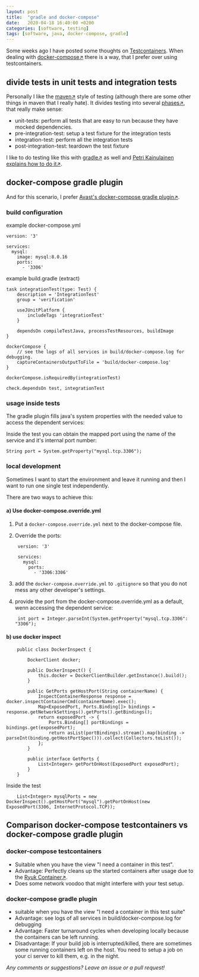 ```yaml
---
layout: post
title:  "gradle and docker-compose"
date:   2020-04-18 16:40:00 +0200
categories: [software, testing]
tags: [software, java, docker-compose, gradle]
---
```


Some weeks ago I have posted some thoughts on [Testcontainers](https://joerg-pfruender.github.io/software/testing/2020/03/29/testcontainers.html).
When dealing with [docker-compose&#8599;](https://docs.docker.com/compose/) there is a way, that I prefer over using testcontainers.

## divide tests in unit tests and integration tests

Personally I like the [maven&#8599;](http://maven.apache.org/) style of testing (although there are some other things in maven that I really hate).
It divides testing into several [phases&#8599;](https://maven.apache.org/ref/3.6.3/maven-core/lifecycles.html), that really make sense:
  
* unit-tests: perform all tests that are easy to run because they have mocked dependencies.
* pre-integration-test: setup a test fixture for the integration tests
* integration-test: perform all the integration tests
* post-integration-test: teardown the test fixture

I like to do testing like this with [gradle&#8599;](https://gradle.org/) as well and [Petri Kainulainen explains how to do it&#8599;](https://www.petrikainulainen.net/programming/gradle/getting-started-with-gradle-integration-testing/).

## docker-compose gradle plugin

And for this scenario, I prefer [Avast's docker-compose gradle plugin&#8599;](https://github.com/avast/gradle-docker-compose-plugin).

### build configuration

example docker-compose.yml

    version: '3'
    
    services:
      mysql:
        image: mysql:8.0.16
        ports:
          - '3306'


example build.gradle (extract)

    task integrationTest(type: Test) {
        description = 'IntegrationTest'
        group = 'verification'
    
        useJUnitPlatform {
            includeTags 'integrationTest'
        }
    
        dependsOn compileTestJava, processTestResources, buildImage
    }
    
    dockerCompose {
        // see the logs of all services in build/docker-compose.log for debugging.
        captureContainersOutputToFile = 'build/docker-compose.log' 
    }
    
    dockerCompose.isRequiredBy(integrationTest)
    
    check.dependsOn test, integrationTest


### usage inside tests

The gradle plugin fills java's system properties with the needed value to access the dependent services:

Inside the test you can obtain the mapped port using the name of the service and it's internal port number:

    String port = System.getProperty("mysql.tcp.3306");

### local development 
Sometimes I want to start the environment and leave it running and then I want to run one single test independently.

There are two ways to achieve this:

#### a) Use docker-compose.override.yml

1. Put a `docker-compose.override.yml` next to the docker-compose file.
2. Override the ports:

        version: '3'
        
        services:
          mysql:
            ports:
              - '3306:3306'

3. add the `docker-compose.override.yml` to `.gitignore` so that you do not mess any other developer's settings.
5. provide the port from the docker-compose.override.yml as a default, wenn accessing the dependent service:

        int port = Integer.parseInt(System.getProperty("mysql.tcp.3306": "3306");


#### b) use docker inspect


        public class DockerInspect {
        
            DockerClient docker;
        
            public DockerInspect() {
                this.docker = DockerClientBuilder.getInstance().build();
            }
        
            public GetPorts getHostPort(String containerName) {
                InspectContainerResponse response = docker.inspectContainerCmd(containerName).exec();
                Map<ExposedPort, Ports.Binding[]> bindings = response.getNetworkSettings().getPorts().getBindings();
                return exposedPort -> {
                    Ports.Binding[] portBindings = bindings.get(exposedPort);
                    return asList(portBindings).stream().map(binding -> parseInt(binding.getHostPortSpec())).collect(Collectors.toList());
                };
            }
        
            public interface GetPorts {
                List<Integer> getPortOnHost(ExposedPort exposedPort);
            }
        }


Inside the test

        List<Integer> mysqlPorts = new DockerInspect().getHostPort("mysql").getPortOnHost(new ExposedPort(3306, InternetProtocol.TCP));


## Comparison docker-compose testcontainers vs docker-compose gradle plugin

### docker-compose testcontainers
- Suitable when you have the view "I need a container in this test".
- Advantage: Perfectly cleans up the started containers after usage due to the [Ryuk Container&#8599;](https://github.com/testcontainers/moby-ryuk).
- Does some network voodoo that might interfere with your test setup.

### docker-compose gradle plugin
- suitable when you have the view "I need a container in this test suite"
- Advantage: see logs of all services in build/docker-compose.log for debugging
- Advantage: Faster turnaround cycles when developing locally because the containers can be left running.
- Disadvantage: If your build job is interrupted/killed, there are sometimes some running containers left on the host. You need to setup a job on your ci server to kill them, e.g. in the night. 


*Any comments or suggestions? Leave an issue or a pull request!*